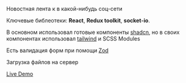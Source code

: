 Новостная лента к в какой-нибудь соц-сети

Ключевые библеотеки: **React**, **Redux toolkit**, **socket-io**.

В основном использовал готовые компоненты [shadcn](https://ui.shadcn.com/), но в своих компонентах использовал [tailwind](https://tailwindcss.com/) и SCSS Modules

Есть валидация форм при помощи [Zod](https://zod.dev/)

Загрузка файлов на сервер

[Live Demo](https://ssdk.dev)
